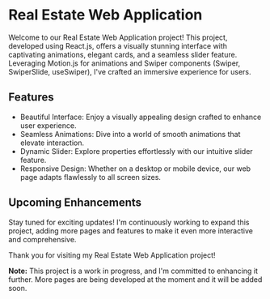# Real Estate Web Application

Welcome to our Real Estate Web Application project! This project, developed using React.js, offers a visually stunning interface with captivating animations, elegant cards, and a seamless slider feature. Leveraging Motion.js for animations and Swiper components (Swiper, SwiperSlide, useSwiper), I've crafted an immersive experience for users.

## Features
- Beautiful Interface: Enjoy a visually appealing design crafted to enhance user experience.
- Seamless Animations: Dive into a world of smooth animations that elevate interaction.
- Dynamic Slider: Explore properties effortlessly with our intuitive slider feature.
- Responsive Design: Whether on a desktop or mobile device, our web page adapts flawlessly to all screen sizes.

## Upcoming Enhancements
Stay tuned for exciting updates! I'm continuously working to expand this project, adding more pages and features to make it even more interactive and comprehensive.

Thank you for visiting my Real Estate Web Application project!

**Note:** This project is a work in progress, and I'm committed to enhancing it further. More pages are being developed at the moment and it will be added soon.

